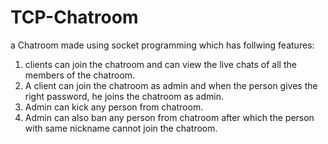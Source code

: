 # TCP-Chatroom
a Chatroom made using socket programming which has follwing features: 
1. clients can join the chatroom and can view the live chats of all the members of the chatroom.
2. A client can join the chatroom as admin and when the person gives the right password, he joins the chatroom as admin.
3. Admin can kick any person from chatroom.
4. Admin can also ban any person from chatroom after which the person with same nickname cannot join the chatroom.

